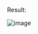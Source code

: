 Result:

![image](https://user-images.githubusercontent.com/38757664/197786473-f794364e-0f47-469e-a232-c6fa26c3da05.png)
